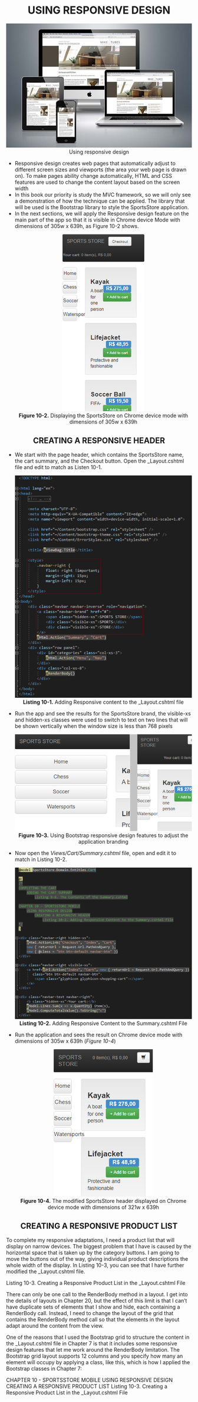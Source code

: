 <h1><div align="center">USING RESPONSIVE DESIGN</div></h1>
<p align="center">
	<img src="ch10-Pictures/RESPONSIVE_DESIGN.png" /><br />
	Using responsive design
</p>

<ul>
	<li>
		Responsive design creates web pages that automatically adjust to different screen sizes and viewports (the area your web page is drawn on). To make pages ability change automatically, HTML and CSS features are used to change the content layout based on the screen width	
	</li>
	<li>
		In this book our priority is study the MVC framework, so we will only see a demonstration of how the technique can be applied. The library that will be used is the Bootstrap library to style the SportsStore application.
	</li>
	<li>
		In the next sections, we will apply the Responsive design feature on the main part of the app so that it is visible in Chrome device Mode with dimensions of 305w x 639h, as Figure 10-2 shows.
		<p align="center">
			<img src="ch10-Pictures/Figure 10-2.png" /><br />
			<b>Figure 10-2.</b> Displaying the SportsStore on Chrome device mode with dimensions of 305w x 639h
		</p>		
	</li>		
</ul>

<h2><div align="center">CREATING A RESPONSIVE HEADER</div></h2>
<ul>
	<li>
		We start with the page header, which contains the SportsStore name, the cart summary, and the Checkout button. Open the _Layout.cshtml file and edit to match as Listen 10-1.
		<p align="center">
			<img src="ch10-Pictures/Listing 10-1.png" /><br />
			<b>Listing 10-1.</b> Adding Responsive content to the _Layout.cshtml file
		</p>
	</li>
	<li>
		Run the app and see the results for the SportsStore brand, the visible-xs and hidden-xs classes were used to switch to text on two lines that will be shown vertically when the window size is less than 768 pixels
		<p align="center">
			<img src="ch10-Pictures/Figure 10-3.png" /><br />
			<b>Figure 10-3.</b> Using Bootstrap responsive design features to adjust the application branding
		</p>				
	</li>
	<li>
		Now open the <i>Views/Cart/Summary.cshtml</i> file, open and edit it to match in Listing 10-2.
		<p align="center">
			<img src="ch10-Pictures/Listing 10-2.png" /><br />
			<b>Listing 10-2.</b> Adding Responsive Content to the Summary.cshtml File
		</p>				
	</li>
	<li>
		Run the application and sees the result on Chrome device mode with dimensions of 305w x 639h (<i>Figure 10-4</i>)
		<p align="center">
			<img src="ch10-Pictures/Figure 10-4.png" /><br />
			<b>Figure 10-4.</b> The modified SportsStore header displayed on Chrome device mode with dimensions of 321w x 639h
		</p>				
	</li>
</ul>

<h2><div align="center">CREATING A RESPONSIVE PRODUCT LIST</div></h2>
To complete my responsive adaptations, I need a product list that will display on narrow devices. The biggest problem that I have is caused by the horizontal space that is taken up by the category buttons. I am going to move the buttons out of the way, giving individual product descriptions the whole width of the display. In Listing 10-3, you can see that I have further modified the _Layout.cshtml file.

Listing 10-3. Creating a Responsive Product List in the _Layout.cshtml File

There can only be one call to the RenderBody method in a layout. I get into the details of layouts in Chapter 20, but the effect of this limit is that I can’t have duplicate sets of elements that I show and hide, each containing a RenderBody call. Instead, I need to change the layout of the grid that contains the RenderBody method call so that the elements in the layout adapt around the content from the view.

One of the reasons that I used the Bootstrap grid to structure the content in the _Layout.cshtml file in Chapter 7 is that it includes some responsive design features that let me work around the RenderBody limitation. The Bootstrap grid layout supports 12 columns and you specify how many an element will occupy by applying a class, like this, which is how I applied the Bootstrap classes in Chapter 7:


CHAPTER 10 - SPORTSSTORE MOBILE
	USING RESPONSIVE DESIGN
		CREATING A RESPONSIVE PRODUCT LIST
			Listing 10-3. Creating a Responsive Product List in the _Layout.cshtml File